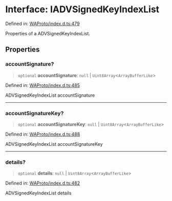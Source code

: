 # Interface: IADVSignedKeyIndexList

Defined in: [WAProto/index.d.ts:479](https://github.com/Fokusdotid/bail/blob/a029a4f9908cd3806112e8438f5a31dda1376b84/WAProto/index.d.ts#L479)

Properties of a ADVSignedKeyIndexList.

## Properties

### accountSignature?

> `optional` **accountSignature**: `null` \| `Uint8Array`\<`ArrayBufferLike`\>

Defined in: [WAProto/index.d.ts:485](https://github.com/Fokusdotid/bail/blob/a029a4f9908cd3806112e8438f5a31dda1376b84/WAProto/index.d.ts#L485)

ADVSignedKeyIndexList accountSignature

***

### accountSignatureKey?

> `optional` **accountSignatureKey**: `null` \| `Uint8Array`\<`ArrayBufferLike`\>

Defined in: [WAProto/index.d.ts:488](https://github.com/Fokusdotid/bail/blob/a029a4f9908cd3806112e8438f5a31dda1376b84/WAProto/index.d.ts#L488)

ADVSignedKeyIndexList accountSignatureKey

***

### details?

> `optional` **details**: `null` \| `Uint8Array`\<`ArrayBufferLike`\>

Defined in: [WAProto/index.d.ts:482](https://github.com/Fokusdotid/bail/blob/a029a4f9908cd3806112e8438f5a31dda1376b84/WAProto/index.d.ts#L482)

ADVSignedKeyIndexList details
